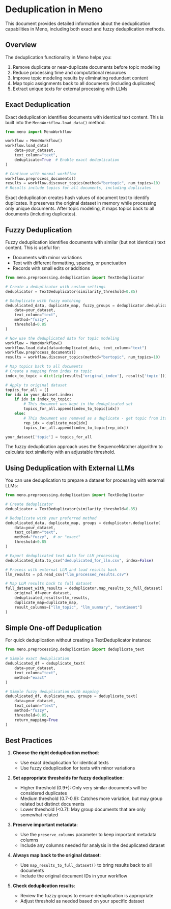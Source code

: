 # Deduplication in Meno

This document provides detailed information about the deduplication capabilities in Meno, including both exact and fuzzy deduplication methods.

## Overview

The deduplication functionality in Meno helps you:

1. Remove duplicate or near-duplicate documents before topic modeling
2. Reduce processing time and computational resources
3. Improve topic modeling results by eliminating redundant content
4. Map topic assignments back to all documents (including duplicates)
5. Extract unique texts for external processing with LLMs

## Exact Deduplication

Exact deduplication identifies documents with identical text content. This is built into the `MenoWorkflow.load_data()` method.

```python
from meno import MenoWorkflow

workflow = MenoWorkflow()
workflow.load_data(
    data=your_dataset, 
    text_column="text", 
    deduplicate=True  # Enable exact deduplication
)

# Continue with normal workflow
workflow.preprocess_documents()
results = workflow.discover_topics(method="bertopic", num_topics=10)
# Results include topics for all documents, including duplicates
```

Exact deduplication creates hash values of document text to identify duplicates. It preserves the original dataset in memory while processing only unique documents. After topic modeling, it maps topics back to all documents (including duplicates).

## Fuzzy Deduplication

Fuzzy deduplication identifies documents with similar (but not identical) text content. This is useful for:
- Documents with minor variations
- Text with different formatting, spacing, or punctuation
- Records with small edits or additions

```python
from meno.preprocessing.deduplication import TextDeduplicator

# Create a deduplicator with custom settings
deduplicator = TextDeduplicator(similarity_threshold=0.85)

# Deduplicate with fuzzy matching
deduplicated_data, duplicate_map, fuzzy_groups = deduplicator.deduplicate(
    data=your_dataset,
    text_column="text",
    method="fuzzy",
    threshold=0.85
)

# Now use the deduplicated data for topic modeling
workflow = MenoWorkflow()
workflow.load_data(data=deduplicated_data, text_column="text")
workflow.preprocess_documents()
results = workflow.discover_topics(method="bertopic", num_topics=10)

# Map topics back to all documents
# Create a mapping from index to topic
index_to_topic = dict(zip(results['original_index'], results['topic']))

# Apply to original dataset
topics_for_all = []
for idx in your_dataset.index:
    if idx in index_to_topic:
        # This document was kept in the deduplicated set
        topics_for_all.append(index_to_topic[idx])
    else:
        # This document was removed as a duplicate - get topic from its representative
        rep_idx = duplicate_map[idx]
        topics_for_all.append(index_to_topic[rep_idx])

your_dataset['topic'] = topics_for_all
```

The fuzzy deduplication approach uses the SequenceMatcher algorithm to calculate text similarity with an adjustable threshold.

## Using Deduplication with External LLMs

You can use deduplication to prepare a dataset for processing with external LLMs:

```python
from meno.preprocessing.deduplication import TextDeduplicator

# Create deduplicator
deduplicator = TextDeduplicator(similarity_threshold=0.85)

# Deduplicate with your preferred method
deduplicated_data, duplicate_map, groups = deduplicator.deduplicate(
    data=your_dataset,
    text_column="text",
    method="fuzzy",  # or "exact"
    threshold=0.85
)

# Export deduplicated text data for LLM processing
deduplicated_data.to_csv("deduplicated_for_llm.csv", index=False)

# Process with external LLM and load results back
llm_results = pd.read_csv("llm_processed_results.csv")

# Map LLM results back to full dataset
full_dataset_with_results = deduplicator.map_results_to_full_dataset(
    original_df=your_dataset,
    deduplicated_results=llm_results,
    duplicate_map=duplicate_map,
    result_columns=["llm_topic", "llm_summary", "sentiment"]
)
```

## Simple One-off Deduplication

For quick deduplication without creating a TextDeduplicator instance:

```python
from meno.preprocessing.deduplication import deduplicate_text

# Simple exact deduplication
deduplicated_df = deduplicate_text(
    data=your_dataset,
    text_column="text",
    method="exact"
)

# Simple fuzzy deduplication with mapping
deduplicated_df, duplicate_map, groups = deduplicate_text(
    data=your_dataset,
    text_column="text",
    method="fuzzy",
    threshold=0.85,
    return_mapping=True
)
```

## Best Practices

1. **Choose the right deduplication method**:
   - Use exact deduplication for identical texts
   - Use fuzzy deduplication for texts with minor variations

2. **Set appropriate thresholds for fuzzy deduplication**:
   - Higher threshold (0.9+): Only very similar documents will be considered duplicates
   - Medium threshold (0.7-0.9): Catches more variation, but may group related but distinct documents
   - Lower threshold (<0.7): May group documents that are only somewhat related

3. **Preserve important metadata**:
   - Use the `preserve_columns` parameter to keep important metadata columns
   - Include any columns needed for analysis in the deduplicated dataset

4. **Always map back to the original dataset**:
   - Use `map_results_to_full_dataset()` to bring results back to all documents
   - Include the original document IDs in your workflow

5. **Check deduplication results**:
   - Review the fuzzy groups to ensure deduplication is appropriate
   - Adjust threshold as needed based on your specific dataset
